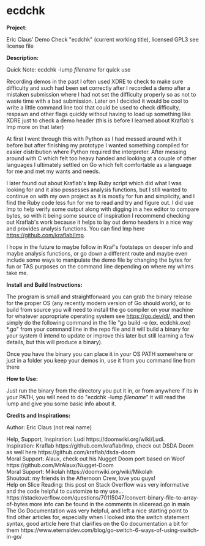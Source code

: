 # ecdchk

**Project:**

Eric Claus' Demo Check "ecdchk" (current working title), licensed GPL3 see license file

**Description:**

Quick Note: ecdchk -lump *filename* for quick use

Recording demos in the past I often used XDRE to check to make sure difficulty and such had been set correctly after I recorded a demo after a mistaken submission where I had not set the difficulty properly so as not to waste time with a bad submission. Later on I decided it would be cool to write a little command line tool that could be used to check difficulty, respawn and other flags quickly without having to load up something like XDRE just to check a demo header (this is before I learned about Kraflab's lmp more on that later)

At first I went through this with Python as I had messed around with it before but after finishing my prototype I wanted something compiled for easier distribution where Python required the interpreter. After messing around with C which felt too heavy handed and looking at a couple of other languages I ultimately settled on Go which felt comfortable as a language for me and met my wants and needs.

I later found out about Kraflab's lmp Ruby script which did what I was looking for and it also possesses analysis functions, but I still wanted to continue on with my own project as it is mostly for fun and simplicity, and I find the Ruby code less fun for me to read and try and figure out. I did use lmp to help verify some output along with digging in a hex editor to compare bytes, so with it being some source of inspiration I recommend checking out Kraflab's work because it helps to lay out demo headers in a nice way and provides analysis functions. You can find lmp here https://github.com/kraflab/lmp.

I hope in the future to maybe follow in Kraf's footsteps on deeper info and maybe analysis functions, or go down a different route and maybe even include some ways to manipulate the demo file by changing the bytes for fun or TAS purposes on the command line depending on where my whims take me.

**Install and Build Instructions:**

The program is small and straightforward you can grab the binary release for the proper OS (any recently modern version of Go should work), or to build from source you will need to install the go compiler on your machine for whatever appropriate operating system see https://go.dev/dl/, and then simply do the following command in the  file "go build -o (ex. ecdchk.exe) *.go" from your command line in the repo file and it will build a binary for your system (I intend to update or improve this later but still learning a few details, but this will produce a binary).

Once you have the binary you can place it in your OS PATH somewhere or just in a folder you keep your demos in, use it from you command line from there

**How to Use:**

Just run the binary from the directory you put it in, or from anywhere if its in your PATH, you will need to do "ecdchk -lump *filename*" it will read the lump and give you some basic info about it.

**Credits and Inspirations:**

Author: Eric Claus (not real name)

<p>Help, Support, Inspiration: Ludi https://doomwiki.org/wiki/Ludi.  </br>
Inspiration: Kraflab https://github.com/kraflab/lmp, check out DSDA Doom as well here https://github.com/kraflab/dsda-doom  </br>
Moral Support: Alaux, check out his Nugget Doom port based on Woof https://github.com/MrAlaux/Nugget-Doom  </br>
Moral Support: Mikolah https://doomwiki.org/wiki/Mikolah  </br>
Shoutout: my friends in the Afternoon Crew, love you guys!  </br>
Help on Slice Reading: this post on Stack Overflow was very informative and the code helpful to customize to my use...
https://stackoverflow.com/questions/70115047/convert-binary-file-to-array-of-bytes more info can be found in the comments in sliceread.go in main  </br>
The Go Documentation was very helpful, and left a nice starting point to find other articles for, especially when I looked into the switch statement syntax, good article here that clarifies on the Go documentation a bit for them https://www.eternaldev.com/blog/go-switch-6-ways-of-using-switch-in-go/  </p>

